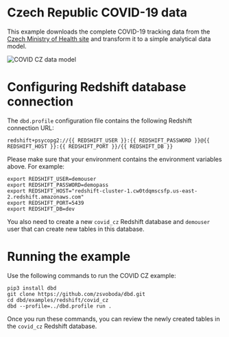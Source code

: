 # Czech Republic COVID-19 data 
This example downloads the complete COVID-19 tracking data from the [Czech Ministry of Health site](https://onemocneni-aktualne.mzcr.cz/api/v2/covid-19) and transform it to a simple analytical data model.  

![COVID CZ data model](https://raw.githubusercontent.com/zsvoboda/dbd/master/img/covid.cz.datamodel.png)

# Configuring Redshift database connection
The `dbd.profile` configuration file contains the following Redshift connection URL:

`redshift+psycopg2://{{ REDSHIFT_USER }}:{{ REDSHIFT_PASSWORD }}@{{ REDSHIFT_HOST }}:{{ REDSHIFT_PORT }}/{{ REDSHIFT_DB }}`

Please make sure that your environment contains the environment variables above. For example:

```shell
export REDSHIFT_USER=demouser
export REDSHIFT_PASSWORD=demopass
export REDSHIFT_HOST="redshift-cluster-1.cw0tdqmscsfp.us-east-2.redshift.amazonaws.com"
export REDSHIFT_PORT=5439
export REDSHIFT_DB=dev

```

You also need to create a new `covid_cz` Redshift database and `demouser` user that can create new tables in this database.

# Running the example
Use the following commands to run the COVID CZ example:

```shell
pip3 install dbd
git clone https://github.com/zsvoboda/dbd.git
cd dbd/examples/redshift/covid_cz
dbd --profile=../dbd.profile run . 
```

Once you run these commands, you can review the newly created tables in the `covid_cz` Redshift database.
